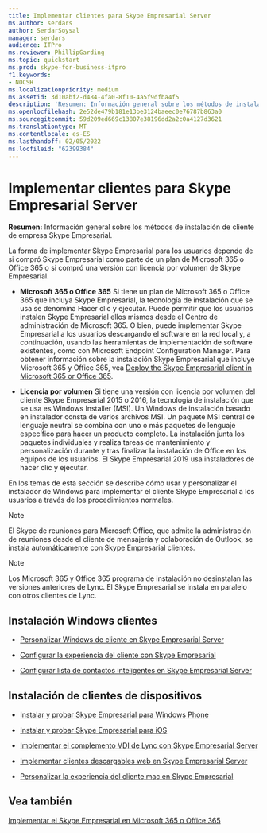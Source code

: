 ```yaml
---
title: Implementar clientes para Skype Empresarial Server
ms.author: serdars
author: SerdarSoysal
manager: serdars
audience: ITPro
ms.reviewer: PhillipGarding
ms.topic: quickstart
ms.prod: skype-for-business-itpro
f1.keywords:
- NOCSH
ms.localizationpriority: medium
ms.assetid: 3d10abf2-d484-4fa0-8f10-4a5f9dfba4f5
description: 'Resumen: Información general sobre los métodos de instalación de cliente de empresa para Skype Empresarial.'
ms.openlocfilehash: 2e52de479b181e13be3124baeec0e76787b863a0
ms.sourcegitcommit: 59d209ed669c13807e38196dd2a2c0a4127d3621
ms.translationtype: MT
ms.contentlocale: es-ES
ms.lasthandoff: 02/05/2022
ms.locfileid: "62399384"
---
```

# <a name="deploy-clients-for-skype-for-business-server"></a>Implementar clientes para Skype Empresarial Server
 
**Resumen:** Información general sobre los métodos de instalación de cliente de empresa Skype Empresarial.
  
La forma de implementar Skype Empresarial para los usuarios depende de si compró Skype Empresarial como parte de un plan de Microsoft 365 o Office 365 o si compró una versión con licencia por volumen de Skype Empresarial. 
  
- **Microsoft 365 o Office 365** Si tiene un plan de Microsoft 365 o Office 365 que incluya Skype Empresarial, la tecnología de instalación que se usa se denomina Hacer clic y ejecutar. Puede permitir que los usuarios instalen Skype Empresarial ellos mismos desde el Centro de administración de Microsoft 365. O bien, puede implementar Skype Empresarial a los usuarios descargando el software en la red local y, a continuación, usando las herramientas de implementación de software existentes, como con Microsoft Endpoint Configuration Manager. Para obtener información sobre la instalación Skype Empresarial que incluye Microsoft 365 y Office 365, vea [Deploy the Skype Empresarial client in Microsoft 365 or Office 365](https://support.office.com/article/8c563b81-22c9-4024-9efe-9fe28c7bbc96).
    
- **Licencia por volumen** Si tiene una versión con licencia por volumen del cliente Skype Empresarial 2015 o 2016, la tecnología de instalación que se usa es Windows Installer (MSI). Un Windows de instalación basado en instalador consta de varios archivos MSI. Un paquete MSI central de lenguaje neutral se combina con uno o más paquetes de lenguaje específico para hacer un producto completo. La instalación junta los paquetes individuales y realiza tareas de mantenimiento y personalización durante y tras finalizar la instalación de Office en los equipos de los usuarios. El Skype Empresarial 2019 usa instaladores de hacer clic y ejecutar.
    
En los temas de esta sección se describe cómo usar y personalizar el instalador de Windows para implementar el cliente Skype Empresarial a los usuarios a través de los procedimientos normales.
  
> [!NOTE]
> El Skype de reuniones para Microsoft Office, que admite la administración de reuniones desde el cliente de mensajería y colaboración de Outlook, se instala automáticamente con Skype Empresarial clientes. 
  
> [!NOTE]
> Los Microsoft 365 y Office 365 programa de instalación no desinstalan las versiones anteriores de Lync. El Skype Empresarial se instala en paralelo con otros clientes de Lync. 
  
## <a name="installing-windows-clients"></a>Instalación Windows clientes

- [Personalizar Windows de cliente en Skype Empresarial Server](customize-windows-client-installation.md)
    
- [Configurar la experiencia del cliente con Skype Empresarial](configure-the-client-experience.md)
    
- [Configurar lista de contactos inteligentes en Skype Empresarial Server](configure-smart-contacts-list.md)
    
## <a name="installing-device-clients"></a>Instalación de clientes de dispositivos

- [Instalar y probar Skype Empresarial para Windows Phone](windows-phone.md)
    
- [Instalar y probar Skype Empresarial para iOS](ios.md)
    
    
- [Implementar el complemento VDI de Lync con Skype Empresarial Server](deploy-the-lync-vdi-plug-in.md)
    
- [Implementar clientes descargables web en Skype Empresarial Server](deploy-web-downloadable-clients.md)
    
- [Personalizar la experiencia del cliente mac en Skype Empresarial](customize-the-mac-client-experience.md)
    
## <a name="see-also"></a>Vea también

[Implementar el Skype Empresarial en Microsoft 365 o Office 365](../../../SfbOnline/set-up-skype-for-business-online/deploy-the-skype-for-business-client-in-office-365.md)
